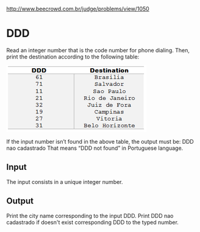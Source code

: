 http://www.beecrowd.com.br/judge/problems/view/1050

# DDD

Read an integer number that is the code number for phone dialing. Then, print
the destination according to the following table:

![](imgs/UOJ_1050.png)

If the input number isn’t found in the above table, the output must be: DDD
nao cadastrado That means “DDD not found” in Portuguese language.

## Input

The input consists in a unique integer number.

## Output

Print the city name corresponding to the input DDD. Print DDD nao cadastrado
if doesn't exist corresponding DDD to the typed number.
